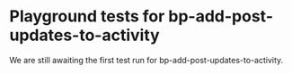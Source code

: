 # Playground tests for bp-add-post-updates-to-activity
We are still awaiting the first test run for bp-add-post-updates-to-activity.
